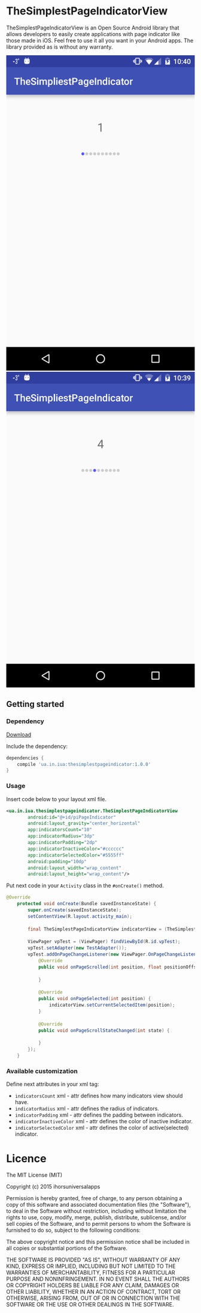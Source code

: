 TheSimplestPageIndicatorView
===========

TheSimplestPageIndicatorView is an Open Source Android library that allows developers to easily create applications 
with page indicator like those made in iOS. Feel free to use it all you want in your Android apps. The library provided as is without any warranty.

![screenshot 1](https://github.com/ihorsuniversalapps/TheSimplestPageIndicatorView/raw/master/screenshot1.png "ScreenShot Of TheSimplestPageIndicatorView")
![screenshot 2](https://github.com/ihorsuniversalapps/TheSimplestPageIndicatorView/raw/master/screenshot2.png "ScreenShot Of TheSimplestPageIndicatorView")

## Getting started

### Dependency

[Download](https://bintray.com/phoenixria/maven/thesimplestpageindicator/1.0.0/view)

Include the dependency:

```groovy
dependencies {
    compile 'ua.in.iua:thesimplestpageindicator:1.0.0'
}
```
### Usage

Insert code below to your layout xml file.

```xml
<ua.in.iua.thesimplestpageindicator.TheSimplestPageIndicatorView
        android:id="@+id/piPageIndicator"
        android:layout_gravity="center_horizontal"
        app:indicatorsCount="10"
        app:indicatorRadius="3dp"
        app:indicatorPadding="2dp"
        app:indicatorInactiveColor="#cccccc"
        app:indicatorSelectedColor="#5555ff"
        android:padding="10dp"
        android:layout_width="wrap_content"
        android:layout_height="wrap_content"/>
``` 

Put next code in your `Activity` class in the `#onCreate()` method.

```java
@Override
    protected void onCreate(Bundle savedInstanceState) {
        super.onCreate(savedInstanceState);
        setContentView(R.layout.activity_main);

        final TheSimplestPageIndicatorView indicatorView = (TheSimplestPageIndicatorView) findViewById(R.id.piPageIndicator);

        ViewPager vpTest = (ViewPager) findViewById(R.id.vpTest);
        vpTest.setAdapter(new TestAdapter());
        vpTest.addOnPageChangeListener(new ViewPager.OnPageChangeListener() {
            @Override
            public void onPageScrolled(int position, float positionOffset, int positionOffsetPixels) {

            }

            @Override
            public void onPageSelected(int position) {
                indicatorView.setCurrentSelectedItem(position);
            }

            @Override
            public void onPageScrollStateChanged(int state) {

            }
        });
    }
```
### Available customization

Define next attributes in your xml tag:
 
* `indicatorsCount` xml - attr defines how many indicators view should have.
* `indicatorRadius` xml - attr defines the radius of indicators.
* `indicatorPadding` xml - attr defines the padding between indicators.
* `indicatorInactiveColor` xml - attr defines the color of inactive indicator.
* `indicatorSelectedColor` xml - attr defines the color of active(selected) indicator.

# Licence

The MIT License (MIT)

Copyright (c) 2015 ihorsuniversalapps

Permission is hereby granted, free of charge, to any person obtaining a copy
of this software and associated documentation files (the "Software"), to deal
in the Software without restriction, including without limitation the rights
to use, copy, modify, merge, publish, distribute, sublicense, and/or sell
copies of the Software, and to permit persons to whom the Software is
furnished to do so, subject to the following conditions:

The above copyright notice and this permission notice shall be included in all
copies or substantial portions of the Software.

THE SOFTWARE IS PROVIDED "AS IS", WITHOUT WARRANTY OF ANY KIND, EXPRESS OR
IMPLIED, INCLUDING BUT NOT LIMITED TO THE WARRANTIES OF MERCHANTABILITY,
FITNESS FOR A PARTICULAR PURPOSE AND NONINFRINGEMENT. IN NO EVENT SHALL THE
AUTHORS OR COPYRIGHT HOLDERS BE LIABLE FOR ANY CLAIM, DAMAGES OR OTHER
LIABILITY, WHETHER IN AN ACTION OF CONTRACT, TORT OR OTHERWISE, ARISING FROM,
OUT OF OR IN CONNECTION WITH THE SOFTWARE OR THE USE OR OTHER DEALINGS IN THE
SOFTWARE.
